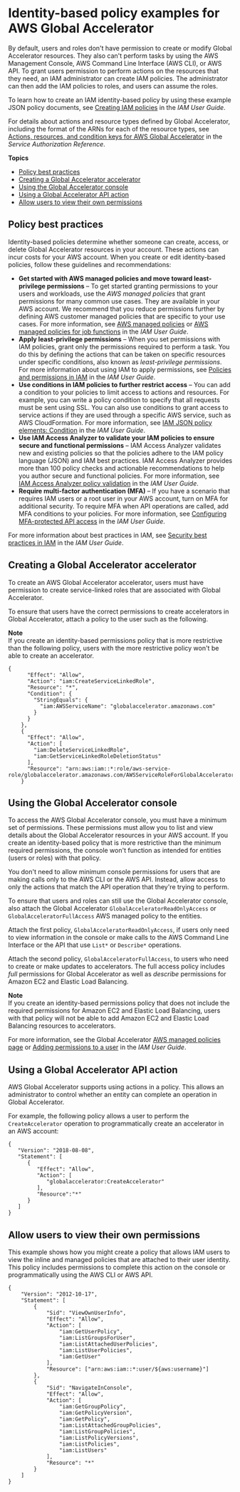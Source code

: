 # Identity\-based policy examples for AWS Global Accelerator<a name="security_iam_id-based-policy-examples"></a>

By default, users and roles don't have permission to create or modify Global Accelerator resources\. They also can't perform tasks by using the AWS Management Console, AWS Command Line Interface \(AWS CLI\), or AWS API\. To grant users permission to perform actions on the resources that they need, an IAM administrator can create IAM policies\. The administrator can then add the IAM policies to roles, and users can assume the roles\.

To learn how to create an IAM identity\-based policy by using these example JSON policy documents, see [Creating IAM policies](https://docs.aws.amazon.com/IAM/latest/UserGuide/access_policies_create-console.html) in the *IAM User Guide*\.

For details about actions and resource types defined by Global Accelerator, including the format of the ARNs for each of the resource types, see [Actions, resources, and condition keys for AWS Global Accelerator](https://docs.aws.amazon.com/service-authorization/latest/reference/list_awsglobalaccelerator.html) in the *Service Authorization Reference*\.

**Topics**
+ [Policy best practices](#security_iam_service-with-iam-policy-best-practices)
+ [Creating a Global Accelerator accelerator](#security_iam_id-based-policy-examples-create-accelerator)
+ [Using the Global Accelerator console](#security_iam_id-based-policy-examples-console)
+ [Using a Global Accelerator API action](#security_iam_id-based-policy-examples-api)
+ [Allow users to view their own permissions](#security_iam_id-based-policy-examples-view-own-permissions)

## Policy best practices<a name="security_iam_service-with-iam-policy-best-practices"></a>

Identity\-based policies determine whether someone can create, access, or delete Global Accelerator resources in your account\. These actions can incur costs for your AWS account\. When you create or edit identity\-based policies, follow these guidelines and recommendations:
+ **Get started with AWS managed policies and move toward least\-privilege permissions** – To get started granting permissions to your users and workloads, use the *AWS managed policies* that grant permissions for many common use cases\. They are available in your AWS account\. We recommend that you reduce permissions further by defining AWS customer managed policies that are specific to your use cases\. For more information, see [AWS managed policies](https://docs.aws.amazon.com/IAM/latest/UserGuide/access_policies_managed-vs-inline.html#aws-managed-policies) or [AWS managed policies for job functions](https://docs.aws.amazon.com/IAM/latest/UserGuide/access_policies_job-functions.html) in the *IAM User Guide*\.
+ **Apply least\-privilege permissions** – When you set permissions with IAM policies, grant only the permissions required to perform a task\. You do this by defining the actions that can be taken on specific resources under specific conditions, also known as *least\-privilege permissions*\. For more information about using IAM to apply permissions, see [ Policies and permissions in IAM](https://docs.aws.amazon.com/IAM/latest/UserGuide/access_policies.html) in the *IAM User Guide*\.
+ **Use conditions in IAM policies to further restrict access** – You can add a condition to your policies to limit access to actions and resources\. For example, you can write a policy condition to specify that all requests must be sent using SSL\. You can also use conditions to grant access to service actions if they are used through a specific AWS service, such as AWS CloudFormation\. For more information, see [ IAM JSON policy elements: Condition](https://docs.aws.amazon.com/IAM/latest/UserGuide/reference_policies_elements_condition.html) in the *IAM User Guide*\.
+ **Use IAM Access Analyzer to validate your IAM policies to ensure secure and functional permissions** – IAM Access Analyzer validates new and existing policies so that the policies adhere to the IAM policy language \(JSON\) and IAM best practices\. IAM Access Analyzer provides more than 100 policy checks and actionable recommendations to help you author secure and functional policies\. For more information, see [IAM Access Analyzer policy validation](https://docs.aws.amazon.com/IAM/latest/UserGuide/access-analyzer-policy-validation.html) in the *IAM User Guide*\.
+ **Require multi\-factor authentication \(MFA\)** – If you have a scenario that requires IAM users or a root user in your AWS account, turn on MFA for additional security\. To require MFA when API operations are called, add MFA conditions to your policies\. For more information, see [ Configuring MFA\-protected API access](https://docs.aws.amazon.com/IAM/latest/UserGuide/id_credentials_mfa_configure-api-require.html) in the *IAM User Guide*\.

For more information about best practices in IAM, see [Security best practices in IAM](https://docs.aws.amazon.com/IAM/latest/UserGuide/best-practices.html) in the *IAM User Guide*\.

## Creating a Global Accelerator accelerator<a name="security_iam_id-based-policy-examples-create-accelerator"></a>

To create an AWS Global Accelerator accelerator, users must have permission to create service\-linked roles that are associated with Global Accelerator\. 

To ensure that users have the correct permissions to create accelerators in Global Accelerator, attach a policy to the user such as the following\.

**Note**  
If you create an identity\-based permissions policy that is more restrictive than the following policy, users with the more restrictive policy won't be able to create an accelerator\.

```
{
      "Effect": "Allow",
      "Action": "iam:CreateServiceLinkedRole",
      "Resource": "*",
      "Condition": {
        "StringEquals": {
          "iam:AWSServiceName": "globalaccelerator.amazonaws.com"
        }
      }
    },
    {
      "Effect": "Allow",
      "Action": [
        "iam:DeleteServiceLinkedRole",
        "iam:GetServiceLinkedRoleDeletionStatus"
      ],
      "Resource": "arn:aws:iam::*:role/aws-service-role/globalaccelerator.amazonaws.com/AWSServiceRoleForGlobalAccelerator*"
    }
```

## Using the Global Accelerator console<a name="security_iam_id-based-policy-examples-console"></a>

To access the AWS Global Accelerator console, you must have a minimum set of permissions\. These permissions must allow you to list and view details about the Global Accelerator resources in your AWS account\. If you create an identity\-based policy that is more restrictive than the minimum required permissions, the console won't function as intended for entities \(users or roles\) with that policy\.

You don't need to allow minimum console permissions for users that are making calls only to the AWS CLI or the AWS API\. Instead, allow access to only the actions that match the API operation that they're trying to perform\.

To ensure that users and roles can still use the Global Accelerator console, also attach the Global Accelerator `GlobalAcceleratorReadOnlyAccess` or `GlobalAcceleratorFullAccess` AWS managed policy to the entities\. 

Attach the first policy, `GlobalAcceleratorReadOnlyAccess`, if users only need to view information in the console or make calls to the AWS Command Line Interface or the API that use `List*` or `Describe*` operations\.

Attach the second policy, `GlobalAcceleratorFullAccess`, to users who need to create or make updates to accelerators\. The full access policy includes *full* permissions for Global Accelerator as well as *describe* permissions for Amazon EC2 and Elastic Load Balancing\.

**Note**  
If you create an identity\-based permissions policy that does not include the required permissions for Amazon EC2 and Elastic Load Balancing, users with that policy will not be able to add Amazon EC2 and Elastic Load Balancing resources to accelerators\.

For more information, see the Global Accelerator [AWS managed policies page](security-iam-awsmanpol-aga.md) or [Adding permissions to a user](https://docs.aws.amazon.com/IAM/latest/UserGuide/id_users_change-permissions.html#users_change_permissions-add-console) in the *IAM User Guide*\.

## Using a Global Accelerator API action<a name="security_iam_id-based-policy-examples-api"></a>

AWS Global Accelerator supports using actions in a policy\. This allows an administrator to control whether an entity can complete an operation in Global Accelerator\. 

For example, the following policy allows a user to perform the `CreateAccelerator` operation to programmatically create an accelerator in an AWS account:

```
{
   "Version": "2018-08-08",
   "Statement": [
      {
         "Effect": "Allow",
         "Action": [
            "globalaccelerator:CreateAccelerator"
         ],
         "Resource":"*"
      }
   ]
}
```

## Allow users to view their own permissions<a name="security_iam_id-based-policy-examples-view-own-permissions"></a>

This example shows how you might create a policy that allows IAM users to view the inline and managed policies that are attached to their user identity\. This policy includes permissions to complete this action on the console or programmatically using the AWS CLI or AWS API\.

```
{
    "Version": "2012-10-17",
    "Statement": [
        {
            "Sid": "ViewOwnUserInfo",
            "Effect": "Allow",
            "Action": [
                "iam:GetUserPolicy",
                "iam:ListGroupsForUser",
                "iam:ListAttachedUserPolicies",
                "iam:ListUserPolicies",
                "iam:GetUser"
            ],
            "Resource": ["arn:aws:iam::*:user/${aws:username}"]
        },
        {
            "Sid": "NavigateInConsole",
            "Effect": "Allow",
            "Action": [
                "iam:GetGroupPolicy",
                "iam:GetPolicyVersion",
                "iam:GetPolicy",
                "iam:ListAttachedGroupPolicies",
                "iam:ListGroupPolicies",
                "iam:ListPolicyVersions",
                "iam:ListPolicies",
                "iam:ListUsers"
            ],
            "Resource": "*"
        }
    ]
}
```